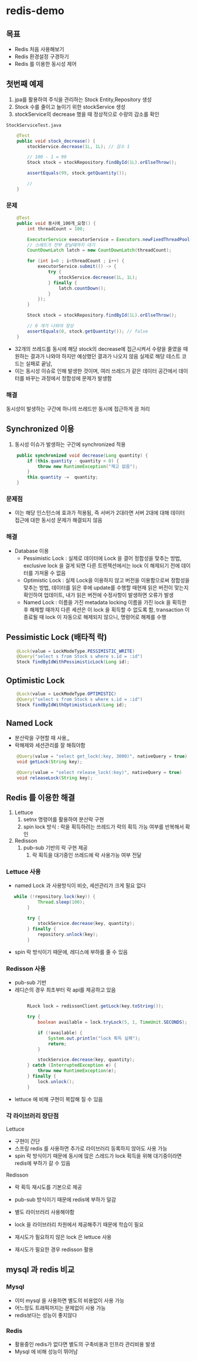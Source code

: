 # redis-demo

## 목표
 * Redis 처음 사용해보기
 * Redis 환경설정 구경하기
 * Redis 를 이용한 동시성 제어


## 첫번째 예제
1. jpa를 활용하여 주식을 관리하는 Stock Entity,Repository 생성
2. Stock 수를 줄이고 늘이기 위한 stockService 생성
3. stockService의 decrease 했을 때 정상적으로 수량의 감소를 확인

`StockServiceTest.java`
```java
    @Test
    public void stock_decrease() {
        stockService.decrease(1L, 1L); // 감소 1

        // 100 - 1 = 99
        Stock stock = stockRepository.findById(1L).orElseThrow();

        assertEquals(99, stock.getQuantity());

        //
    }
```

### 문제 
```java
    @Test
    public void 동시에_100개_요청() {
        int threadCount = 100;

        ExecutorService executorService = Executors.newFixedThreadPool(32);
        // 스레드가 전부 끝날때까지 대기
        CountDownLatch latch = new CountDownLatch(threadCount);

        for (int i=0 ; i<threadCount ; i++) {
            executorService.submit(() -> {
                try {
                    stockService.decrease(1L, 1L);
                } finally {
                    latch.countDown();
                }
            });
        }

        Stock stock = stockRepository.findById(1L).orElseThrow();

        // 0 개가 나와야 정상
        assertEquals(0, stock.getQuantity()); // false
    }
```
* 32개의 쓰레드를 동시에 해당 stock의 decrease에 접근시켜서 수량을 줄였을 때 원하는 결과가 나와야 하지만 예상했던 결과가 나오지 않음
실제로 해당 테스트 코드는 실패로 끝남, 
* 이는 동시성 이슈로 인해 발생한 것이며, 여러 쓰레드가 같은 데이터 공간에서 데이터를 바꾸는 과정에서 정합성에 문제가 발생함

### 해결
동시성이 발생하는 구간에 하나의 쓰레드만 동시에 접근하게 끔 처리


## Synchronized 이용
1. 동시성 이슈가 발생하는 구간에 synchronized 적용

```java
    public synchronized void decrease(Long quantity) {
        if (this.quantity - quantity < 0) {
            throw new RuntimeException("재고 없음");
        }
        this.quantity -=  quantity;
    }
```

### 문제점
* 이는 해당 인스턴스에 효과가 적용됨, 즉 서버가 2대라면 서버 2대에 대해 데이터 접근에 대한 동시성 문제가 해결되지 않음

### 해결 
* Database 이용
  * Pessimistic Lock : 실제로 데이터에 Lock 을 결어 정합성을 맞추는 방법, exclusive lock 을 걸게 되면 다른 트렌젝션에서는 lock 이 해제되기 전에 데이터를 가져올 수 없음
  * Optimistic Lock : 실제 Lock을 이용하지 않고 버전을 이용함으로써 정합성을 맞추는 방법, 데이터를 읽은 후에 update를 수행할 때현재 읽은 버전이 맞는지 확인하여 업데이트, 내가 읽은 버전에 수정사항이 발생하면 오류가 발생
  * Named Lock : 이름을 가진 metadata locking 이름을 가진 lock 을 획득한 후 해제할 때까지 다른 세션은 이 lock 을 획득할 수 없도록 함, transaction 이 종료될 때 lock 이 자동으로 해제되지 않으니, 명령어로 해제를 수행

## Pessimistic Lock (배타적 락)
```java
    @Lock(value = LockModeType.PESSIMISTIC_WRITE)
    @Query("select s from Stock s where s.id = :id")
    Stock findByIdWithPessimisticLock(Long id);
```

## Optimistic Lock 

```java
    @Lock(value = LockModeType.OPTIMISTIC)
    @Query("select s from Stock s where s.id = :id")
    Stock findByIdWithOptimisticLock(Long id);
```

## Named Lock
* 분산락을 구현할 때 사용,,
* 락해제와 세션관리를 잘 해줘야함
```java
    @Query(value = "select get_lock(:key, 3000)", nativeQuery = true)
    void getLock(String key);

    @Query(value = "select release_lock(:key)", nativeQuery = true)
    void releaseLock(String key);
```

## Redis 를 이용한 해결
1. Lettuce
   1. setnx 명령어를 활용하여 분산락 구현
   2. spin lock 방식 : 락을 획득하려는 쓰레드가 락의 획득 가능 여부를 반복해서 확인
2. Redisson
   1. pub-sub 기반의 락 구현 제공
      1. 락 획득을 대기중인 쓰레드에 락 사용가능 여부 전달

### Lettuce 사용
 * named Lock 과 사용방식이 비슷, 세션관리가 크게 필요 없다

```java
   while (!repository.lock(key)) {
            Thread.sleep(100);
        }

        try {
            stockService.decrease(key, quantity);
        } finally {
            repository.unlock(key);
        }
```
* spin 락 방식이기 때문에, 레디스에 부하를 줄 수 있음


### Redisson 사용
- pub-sub 기반 
- 레디슨의 경우 최초부터 락 api를 제공하고 있음
```java

        RLock lock = redissonClient.getLock(key.toString());

        try {
            boolean available = lock.tryLock(5, 1, TimeUnit.SECONDS);

            if (!available) {
                System.out.println("lock 획득 실패");
                return;
            }

            stockService.decrease(key, quantity);
        } catch (InterruptedException e) {
            throw new RuntimeException(e);
        } finally {
            lock.unlock();
        }
```
- lettuce 에 비해 구현이 복잡해 질 수 있음


### 각 라이브러리 장단점
Lettuce
- 구현이 간단
- 스프링 redis 를 사용하면 추가로 라이브러리 등록하지 않아도 사용 가능
- spin 락 방식이기 때문에 동시에 많은 스레드가 lock 획득을 위해 대기중이라면 redis에 부하가 갈 수 있음

Redisson
- 락 획득 재시도를 기본으로 제공
- pub-sub 방식이기 때문에 redis에 부하가 덜감
- 별도 라이브러리 사용해야함
- lock 을 라이브러리 차원에서 제공해주기 때문에 학습이 필요

- 재시도가 필요하지 않은 lock 은 lettuce 사용
- 재시도가 필요한 경우 redisson 활용


## mysql 과 redis 비교

### Mysql
- 이미 mysql 을 사용하면 별도의 비용없이 사용 가능
- 어느정도 트래픽까지는 문제없이 사용 가능
- redis보다는 성능이 좋지않다

### Redis
- 활용중인 redis가 없다면 별도의 구축비용과 인프라 관리비용 발생 
- Mysql 에 비해 성능이 뛰어남